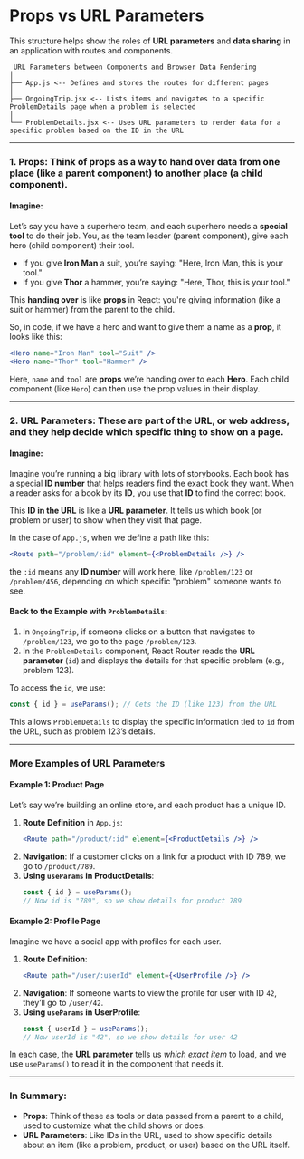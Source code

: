 # Props vs URL Parameters

This structure helps show the roles of **URL parameters** and **data sharing** in an application with routes and components.

```
 URL Parameters between Components and Browser Data Rendering
│
├── App.js <-- Defines and stores the routes for different pages
│
├── OngoingTrip.jsx <-- Lists items and navigates to a specific ProblemDetails page when a problem is selected
│
└── ProblemDetails.jsx <-- Uses URL parameters to render data for a specific problem based on the ID in the URL
```

---

### 1. **Props**: Think of props as a way to hand over data from one place (like a parent component) to another place (a child component).

#### Imagine:

Let’s say you have a superhero team, and each superhero needs a **special tool** to do their job. You, as the team leader (parent component), give each hero (child component) their tool.

- If you give **Iron Man** a suit, you’re saying: "Here, Iron Man, this is your tool."
- If you give **Thor** a hammer, you’re saying: "Here, Thor, this is your tool."

This **handing over** is like **props** in React: you're giving information (like a suit or hammer) from the parent to the child.

So, in code, if we have a hero and want to give them a name as a **prop**, it looks like this:

```jsx
<Hero name="Iron Man" tool="Suit" />
<Hero name="Thor" tool="Hammer" />
```

Here, `name` and `tool` are **props** we’re handing over to each **Hero**. Each child component (like `Hero`) can then use the prop values in their display.

---

### 2. **URL Parameters**: These are part of the URL, or web address, and they help decide **which specific thing** to show on a page.

#### Imagine:

Imagine you’re running a big library with lots of storybooks. Each book has a special **ID number** that helps readers find the exact book they want. When a reader asks for a book by its **ID**, you use that **ID** to find the correct book.

This **ID in the URL** is like a **URL parameter**. It tells us which book (or problem or user) to show when they visit that page.

In the case of `App.js`, when we define a path like this:

```jsx
<Route path="/problem/:id" element={<ProblemDetails />} />
```

the `:id` means any **ID number** will work here, like `/problem/123` or `/problem/456`, depending on which specific "problem" someone wants to see.

#### Back to the Example with `ProblemDetails`:

1. In `OngoingTrip`, if someone clicks on a button that navigates to `/problem/123`, we go to the page `/problem/123`.
2. In the `ProblemDetails` component, React Router reads the **URL parameter** (`id`) and displays the details for that specific problem (e.g., problem 123).

To access the `id`, we use:

```jsx
const { id } = useParams(); // Gets the ID (like 123) from the URL
```

This allows `ProblemDetails` to display the specific information tied to `id` from the URL, such as problem 123’s details.

---

### More Examples of URL Parameters

#### Example 1: Product Page

Let’s say we’re building an online store, and each product has a unique ID.

1. **Route Definition** in `App.js`:
   ```jsx
   <Route path="/product/:id" element={<ProductDetails />} />
   ```
2. **Navigation**:
   If a customer clicks on a link for a product with ID 789, we go to `/product/789`.
3. **Using `useParams` in ProductDetails**:
   ```jsx
   const { id } = useParams();
   // Now id is "789", so we show details for product 789
   ```

#### Example 2: Profile Page

Imagine we have a social app with profiles for each user.

1. **Route Definition**:
   ```jsx
   <Route path="/user/:userId" element={<UserProfile />} />
   ```
2. **Navigation**:
   If someone wants to view the profile for user with ID `42`, they’ll go to `/user/42`.
3. **Using `useParams` in UserProfile**:
   ```jsx
   const { userId } = useParams();
   // Now userId is "42", so we show details for user 42
   ```

In each case, the **URL parameter** tells us _which exact item_ to load, and we use `useParams()` to read it in the component that needs it.

---

### In Summary:

- **Props**: Think of these as tools or data passed from a parent to a child, used to customize what the child shows or does.
- **URL Parameters**: Like IDs in the URL, used to show specific details about an item (like a problem, product, or user) based on the URL itself.
